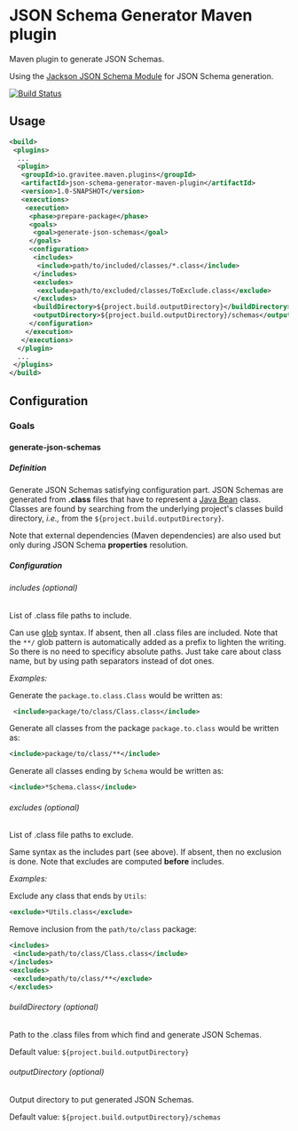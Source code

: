 # JSON Schema Generator Maven plugin

Maven plugin to generate JSON Schemas.

Using the [Jackson JSON Schema Module](https://github.com/FasterXML/jackson-module-jsonSchema) for JSON Schema generation.

[![Build Status](http://build.gravitee.io/jenkins/buildStatus/icon?job=json-schema-generator-maven-plugin)](http://build.gravitee.io/jenkins/view/Tous/job/json-schema-generator-maven-plugin/)

## Usage

```xml
<build>
 <plugins>
  ...
  <plugin>
   <groupId>io.gravitee.maven.plugins</groupId>
   <artifactId>json-schema-generator-maven-plugin</artifactId>
   <version>1.0-SNAPSHOT</version>
   <executions>
    <execution>
     <phase>prepare-package</phase>
     <goals>
      <goal>generate-json-schemas</goal>
     </goals>
     <configuration>
      <includes>
	   <include>path/to/included/classes/*.class</include>
      </includes>
      <excludes>
       <exclude>path/to/excluded/classes/ToExclude.class</exclude>
      </excludes>
      <buildDirectory>${project.build.outputDirectory}</buildDirectory>
      <outputDirectory>${project.build.outputDirectory}/schemas</outputDirectory>
     </configuration>
    </execution>
   </executions>
  </plugin>
  ...
 </plugins>
</build>
```

## Configuration

### Goals

#### generate-json-schemas

##### Definition
Generate JSON Schemas satisfying configuration part. JSON Schemas are generated from **.class** files that have to represent a [Java Bean](https://en.wikipedia.org/wiki/JavaBeans) class. Classes are found by searching from the underlying project's classes build directory, *i.e.,* from the ``${project.build.outputDirectory}``.

Note that external dependencies (Maven dependencies) are also used but only during JSON Schema **properties** resolution.

##### Configuration

###### includes *(optional)*
List of .class file paths to include.

Can use [glob](https://en.wikipedia.org/wiki/Glob_(programming)) syntax.
If absent, then all .class files are included.
Note that the ``**/`` glob pattern is automatically added as a prefix to lighten the writing. So there is no need to specificy absolute paths. Just take care about class name, but by using path separators instead of dot ones.

*Examples:*

Generate the `package.to.class.Class` would be written as:
```xml
 <include>package/to/class/Class.class</include>
```

Generate all classes from the package ``package.to.class`` would be written as:
```xml
<include>package/to/class/**</include>
```

Generate all classes ending by ``Schema`` would be written as:
```xml
<include>*Schema.class</include>
```

###### excludes *(optional)*
List of .class file paths to exclude.

Same syntax as the includes part (see above). If absent, then no exclusion is done.
Note that excludes are computed **before** includes.

*Examples:*

Exclude any class that ends by ``Utils``:
```xml
<exclude>*Utils.class</exclude>
```

Remove inclusion from the ``path/to/class`` package:
```xml
<includes>
 <include>path/to/class/Class.class</include>
</includes>
<excludes>
 <exclude>path/to/class/**</exclude>
</excludes>
```

###### buildDirectory *(optional)*
Path to the .class files from which find and generate JSON Schemas.

Default value: ``${project.build.outputDirectory}``

###### outputDirectory *(optional)*
Output directory to put generated JSON Schemas.

Default value: ``${project.build.outputDirectory}/schemas``